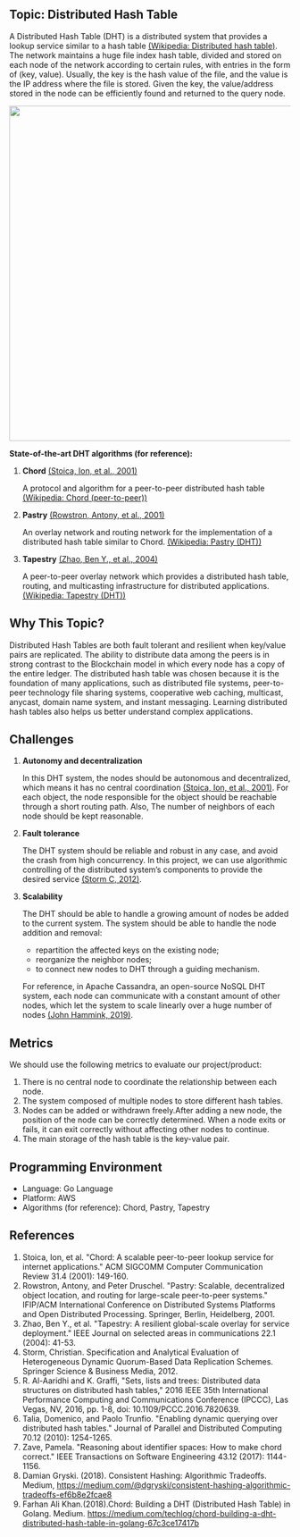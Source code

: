 ## Topic: Distributed Hash Table

A Distributed Hash Table (DHT) is a distributed system that provides a lookup service similar to a hash table [(Wikipedia: Distributed hash table)](https://en.wikipedia.org/wiki/Distributed_hash_table?oldformat=true). The network maintains a huge file index hash table, divided and stored on each node of the network according to certain rules, with entries in the form of (key, value). Usually, the key is the hash value of the file, and the value is the IP address where the file is stored. Given the key, the value/address stored in the node can be efficiently found and returned to the query node.

<p align="center">
  <img width="600" src="https://upload.wikimedia.org/wikipedia/commons/thumb/9/98/DHT_en.svg/1000px-DHT_en.svg.png" />
</p>

**State-of-the-art DHT algorithms (for reference):**
1. **Chord** [(Stoica, Ion, et al., 2001)](#rf1)

   A protocol and algorithm for a peer-to-peer distributed hash table
[(Wikipedia: Chord (peer-to-peer))](https://en.wikipedia.org/wiki/Chord_(peer-to-peer)?oldformat=true)

2. **Pastry** [(Rowstron, Antony, et al., 2001)](#rf2)

   An overlay network and routing network for the implementation of a distributed hash table similar to Chord.
[(Wikipedia: Pastry (DHT))](https://en.wikipedia.org/wiki/Pastry_(DHT)?oldformat=true)

3. **Tapestry** [(Zhao, Ben Y., et al., 2004)](#rf3)

    A peer-to-peer overlay network which provides a distributed hash table, routing, and multicasting infrastructure for distributed applications.
[(Wikipedia: Tapestry (DHT))](https://en.wikipedia.org/wiki/Tapestry_(DHT)?oldformat=true)


## Why This Topic?

Distributed Hash Tables are both fault tolerant and resilient when key/value pairs are replicated. The ability to distribute data among the peers is in strong contrast to the Blockchain model in which every node has a copy of the entire ledger. The distributed hash table was chosen because it is the foundation of many applications, such as distributed file systems, peer-to-peer technology file sharing systems, cooperative web caching, multicast, anycast, domain name system, and instant messaging. Learning distributed hash tables also helps us better understand complex applications.

## Challenges
1. **Autonomy and decentralization**

   In this DHT system, the nodes should be autonomous and decentralized, which means it has no central coordination [(Stoica, Ion, et al., 2001)](#rf1). For each object, the node responsible for the object should be reachable through a short routing path. Also, The number of neighbors of each node should be kept reasonable.

2. **Fault tolerance**

   The DHT system should be reliable and robust in any case, and avoid the crash from high concurrency. In this project, we can use algorithmic controlling of the distributed system’s components to provide the desired service [(Storm C, 2012)](#rf2).

3. **Scalability**

   The DHT should be able to handle a growing amount of nodes be added to the current system. The system should be able to handle the node addition and removal:
     - repartition the affected keys on the existing node;
     - reorganize the neighbor nodes;
     - to connect new nodes to DHT through a guiding mechanism.
  
   For reference, in Apache Cassandra, an open-source NoSQL DHT system, each node can communicate with a constant amount of other nodes, which let the system to scale linearly over a huge number of nodes [(John Hammink, 2019)](https://aiven.io/blog/an-introduction-to-apache-cassandra#:~:text=This%20is%20one%20of%20the,and%20data%20centers%20go%20down).

## Metrics

We should use the following metrics to evaluate our project/product:

1. There is no central node to coordinate the relationship between each node.
2. The system composed of multiple nodes to store different hash tables.
3. Nodes can be added or withdrawn freely.After adding a new node, the position of the node can be correctly determined. When a node exits or fails, it can exit correctly without affecting other nodes to continue.
4. The main storage of the hash table is the key-value pair.

## Programming Environment

- Language: Go Language
- Platform: AWS
- Algorithms (for reference): Chord, Pastry, Tapestry

## References
<a id='rf1'></a>
1. Stoica, Ion, et al. "Chord: A scalable peer-to-peer lookup service for internet applications." ACM SIGCOMM Computer Communication Review 31.4 (2001): 149-160.
<a id='rf2'></a>
2. Rowstron, Antony, and Peter Druschel. "Pastry: Scalable, decentralized object location, and routing for large-scale peer-to-peer systems." IFIP/ACM International Conference on Distributed Systems Platforms and Open Distributed Processing. Springer, Berlin, Heidelberg, 2001.
<a id='rf3'></a>
3. Zhao, Ben Y., et al. "Tapestry: A resilient global-scale overlay for service deployment." IEEE Journal on selected areas in communications 22.1 (2004): 41-53.
<a id='rf4'></a>
4.  Storm, Christian. Specification and Analytical Evaluation of Heterogeneous Dynamic Quorum-Based Data Replication Schemes. Springer Science & Business Media, 2012.
<a id='rf5'></a>
5. R. Al-Aaridhi and K. Graffi, "Sets, lists and trees: Distributed data structures on distributed hash tables," 2016 IEEE 35th International Performance Computing and Communications Conference (IPCCC), Las Vegas, NV, 2016, pp. 1-8, doi: 10.1109/PCCC.2016.7820639.
<a id='rf6'></a>
6. Talia, Domenico, and Paolo Trunfio. "Enabling dynamic querying over distributed hash tables." Journal of Parallel and Distributed Computing 70.12 (2010): 1254-1265.
<a id='rf7'></a>
7. Zave, Pamela. "Reasoning about identifier spaces: How to make chord correct." IEEE Transactions on Software Engineering 43.12 (2017): 1144-1156.
<a id='rf8'></a>
8. Damian Gryski. (2018). Consistent Hashing: Algorithmic Tradeoffs. Medium, https://medium.com/@dgryski/consistent-hashing-algorithmic-tradeoffs-ef6b8e2fcae8
<a id='rf9'></a>
9. Farhan Ali Khan.(2018).Chord: Building a DHT (Distributed Hash Table) in Golang. Medium. https://medium.com/techlog/chord-building-a-dht-distributed-hash-table-in-golang-67c3ce17417b
